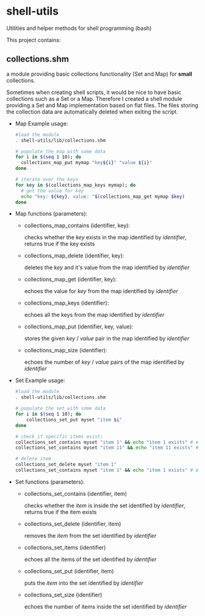 # shell-utils
Utilities and helper methods for shell programming (bash)

This project contains: 

## collections.shm

a module providing basic collections functionality (Set and Map) for **small** collections.
  
Sometimes when creating shell scripts, it would be nice to have basic collections such as a Set or a Map.
Therefore I created a shell module providing a Set and Map implementation based on flat files. The files storing the collection data are automatically deleted when exiting the script.

* Map Example usage:
  ```bash
  #load the module
  . shell-utils/lib/collections.shm
  
  # populate the map with some data
  for i in $(seq 1 10); do
    collections_map_put mymap "key${i}" "value ${i}"
  done

  # iterate over the keys
  for key in $(collections_map_keys mymap); do
    # get the value for key
    echo "key: ${key}, value: "$(collections_map_get mymap $key)
  done
  ```

* Map functions (parameters):
  * collections_map_contains (identifier, key):
    
    checks whether the *key* exists in the map identified by *identifier*, returns true if the key exists
    
  * collections_map_delete (identifier, key):
  
    deletes the *key* and it's value from the map identified by *identifier*
    
  * collections_map_get (identifier, key):
  
    echoes the value for *key* from the map identified by *identifier*

  * collections_map_keys (identifier):
  
    echoes all the keys from the map identified by *identifier*
  
  * collections_map_put (identifier, key, value):
  
    stores the given *key* / *value* pair in the map identified by *identifier*
  
  * collections_map_size (identifier):
  
    echoes the number of *key* / *value* pairs of the map identified by *identifier*
* Set Example usage:
  ```bash
  #load the module
  . shell-utils/lib/collections.shm
  
  # populate the set with some data
  for i in $(seq 1 10); do
      collections_set_put myset "item $i"
  done
  
  # check if specific items exist:
  collections_set_contains myset "item 1" && echo "item 1 exists" # echoes "item 1 exists"
  collections_set_contains myset "item 11" && echo "item 11 exists" # echoes nothing
  
  # delete item
  collections_set_delete myset "item 1"
  collections_set_contains myset "item 1" && echo "item 1 exists" # echoes nothing
  ```
    
* Set functions (parameters):
  * collections_set_contains (identifier, item)
  
    checks whether the *item* is inside the set identified by *identifier*, returns true if the item exists
  
  * collections_set_delete (identifier, item)
  
    removes the *item* from the set identified by *identifier*
  
  * collections_set_items (identifier)
  
    echoes all the items of the set identified by *identifier*
  
  * collections_set_put (identifier, item)
  
    puts the *item* into the set identified by *identifier*
  
  * collections_set_size (identifier)
  
    echoes the number of items inside the set identified by *identifier*
